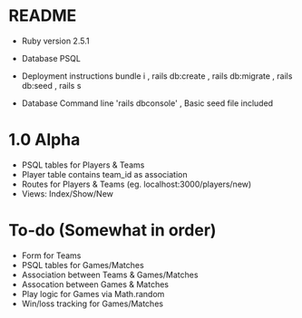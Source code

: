 # README

* Ruby version
2.5.1

* Database
PSQL

* Deployment instructions
bundle i , 
rails db:create , 
rails db:migrate , 
rails db:seed , 
rails s

* Database
Command line 'rails dbconsole' , 
Basic seed file included

# 1.0 Alpha
* PSQL tables for Players & Teams
* Player table contains team_id as association
* Routes for Players & Teams (eg. localhost:3000/players/new)
* Views: Index/Show/New

# To-do (Somewhat in order)
* Form for Teams
* PSQL tables for Games/Matches
* Association between Teams & Games/Matches
* Assocation between Games & Matches
* Play logic for Games via Math.random
* Win/loss tracking for Games/Matches
